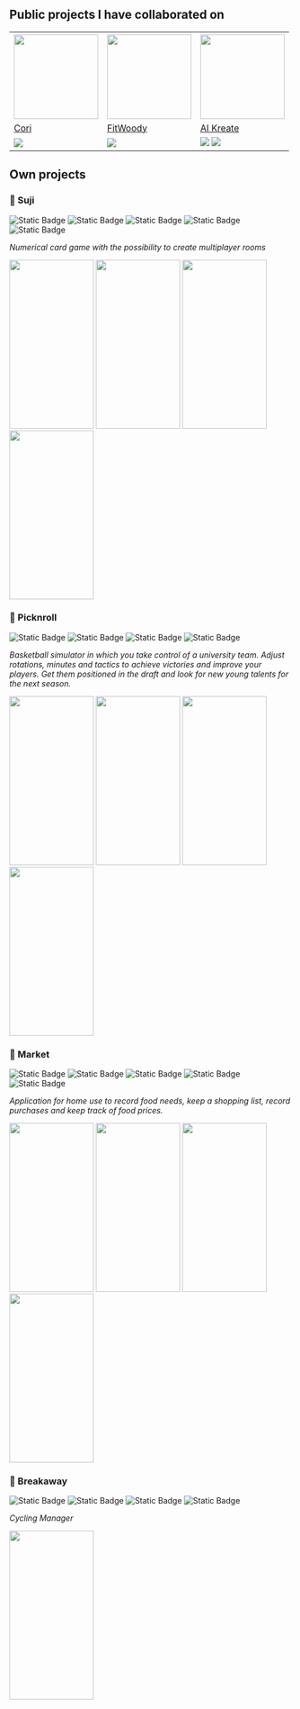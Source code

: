 ## Public projects I have collaborated on

<table>
  <tr>
    <th>
      <img src="https://is1-ssl.mzstatic.com/image/thumb/Purple116/v4/b6/94/7a/b6947a1e-531c-4233-4495-0167aaf18594/AppIcon-0-1x_U007emarketing-0-10-0-85-220.png/246x0w.webp" width="150" height="150">
    </th>
    <th>
      <img src="https://is1-ssl.mzstatic.com/image/thumb/Purple126/v4/54/ac/a2/54aca21d-f9ac-907f-98cb-aae4ddc49691/AppIcon-0-1x_U007epad-0-0-0-0-0-P3-85-220-0.png/246x0w.webp" width="150" height="150">
    </th>
    <th>
      <img src="https://play-lh.googleusercontent.com/1R5k8OTDtxNenZl0wn8CCHg830FWQcAcGm5JaWkSwU_oPv4ZDzPtE_Ek5wq7qx3Iio8=w480-h960-rw" width="150" height="150">
    </th>
  </tr>
  <tr>
    <td><a href="https://apps.apple.com/pa/app/cori-diabetes-simplificada/id1527053345">Cori</a></td>
    <td><a href="https://apps.apple.com/ec/app/fitwoody/id6449358284">FitWoody</a></td></td>
    <td><a href="https://play.google.com/store/apps/details?id=com.aikreate.kids">AI Kreate</a></td></td>
  </tr>
  <tr>
    <td><img src="https://img.shields.io/badge/iOS-grey?logo=Apple"></td>
    <td><img src="https://img.shields.io/badge/iOS-grey?logo=Apple"></td>
    <td><img src="https://img.shields.io/badge/iOS-grey?logo=Apple"> <img src="https://img.shields.io/badge/Android-gray?logo=Android"></td>
  </tr>
</table>




## Own projects
### 🎴 Suji

![Static Badge](https://img.shields.io/badge/Android-grey?logo=Android)
![Static Badge](https://img.shields.io/badge/Jetpack_Compose-orange)
![Static Badge](https://img.shields.io/badge/Firebase-orange)
![Static Badge](https://img.shields.io/badge/Corrutinas-orange)
![Static Badge](https://img.shields.io/badge/Dagger_Hilt-orange)

<i>Numerical card game with the possibility to create multiplayer rooms</i>
<div class="inline-block">
  <img src="https://lh3.googleusercontent.com/pw/ABLVV84NbNWJs-RTlMlNyDKuONRU1ofNlOFx_Ho035HRnsQDUoTb475m2G1YVRbtENYHOjvHcZgWyDgkQVItvPYJSyGaPj7AYbKumzk2QUTejKkGhylcBgwYGLF_SfeQVr9WUA82nL7kTVqAYQ6UIYvNuGsc=w420-h839-s-no-gm?authuser=0" width="150" height="300">
  <img src="https://lh3.googleusercontent.com/pw/ABLVV85coub0xdIQvS_jwAMaIrIFxZCK2Ki7R_-nMw9dXn2YA4p3DeIJBhLp-TmPlDdSqYROp0kY_6UMCQ8z09Z2NCopU2wnJImHMmgxkgZA5NX9_uotAiDQ2-mOdha9NQLcPLTrkNE-FShejhv8ZijmuK9X=w423-h839-s-no-gm?authuser=0" width="150" height="300">
  <img src="https://lh3.googleusercontent.com/pw/ABLVV85_8CQzRFRNFmiz7B6dnz00qI5_RbNYpZRJwExJLH1oBIss_uysofWUDIE3Vbmcnt6j1ZwJqhkQxBRDI-p4eL_dTZrGzcuey3VTbAS-oOU-WrmGUjs4wRKrv-I1dkycl-sF8lzIvhwT7XCHC2xp4jkA=w423-h839-s-no-gm?authuser=0" width="150" height="300">
  <img src="https://lh3.googleusercontent.com/pw/ABLVV87CUy99O5Gc_D-SULKxnTFjuaFfDbEeLLkbeCtnsAPFUErr_OY4bJ6ndev1eq6HTqkGxGPp1zIqo4x64Ipd8ppSn29IAXAUxtUxFpn-oNwDc_nDOvLr_4cSrA7KKTAxD1ujqfVauSTw44J1tnyUZRJM=w422-h839-s-no-gm?authuser=0" width="150" height="300">
</div>

### 🏀 Picknroll

![Static Badge](https://img.shields.io/badge/Android-grey?logo=Android)
![Static Badge](https://img.shields.io/badge/Jetpack_Compose-orange)
![Static Badge](https://img.shields.io/badge/Room-orange)
![Static Badge](https://img.shields.io/badge/Corrutinas-orange)

<i>Basketball simulator in which you take control of a university team. Adjust rotations, minutes and tactics to achieve victories and improve your players. Get them positioned in the draft and look for new young talents for the next season.</i>
<div class="inline-block">
  <img src="https://lh3.googleusercontent.com/pw/ADCreHf41v_VSqQNefwXlwUpJeYa7HzU1D-DijcPXOl16_ecKeXIY5Dd6CcJXFHrevN-z6uoaOUyhcelKJ9E0yyfUEOrf1Vbcr8k57rOPZLCshnY2e_PPxWLU_gwqq9E3zIORq_BTzhscHwlwoF4R8E-AeDn=w426-h866-s-no?authuser=0" width="150" height="300">
  <img src="https://lh3.googleusercontent.com/pw/ADCreHeY-3T70siQBz4PExcqbX8ptfyUFUSVv26nYIFz2Abk7t2HjKlozEeWn_6WY3jxaqfZgtWpyX6SZiZcV85WpINyAwB0J1TvYtwn6S2lcd3Mbzvp5IRlE1kbGfaGYRYsybADmHeFzIL-W-cYonDFeF3s=w429-h857-s-no-gm?authuser=0" width="150" height="300">
  <img src="https://lh3.googleusercontent.com/pw/ADCreHceactVG552x-oPu9TPTxA5LEzW6YX3z3DNLWCZhSHhDQeNvHAzTKccV_kImrrTQ-Zexx5bK0zU2O-LRP9Fsz6iBPZu9h_NABN2oRpOXaJeoap9ekcGVPDOBzIpksLTRD8LYxbwggrcn0oHVjgkLtIz=w425-h857-s-no-gm?authuser=0" width="150" height="300">
  <img src="https://lh3.googleusercontent.com/pw/ADCreHff_ARzzyxtC1W8-XC5t8hq-HloLW4hkr2Eaii42huhrxuSRIxSlFU33-tfzenMwYWXr2g2nDuIqXD3K3JeyWkVu4nOZ5ixgpe2S-ynM7pt3AHx0OQLGg_9SF_yIKJoovyLES1BZ6_g2hVuAt0BVqZ7=w429-h857-s-no-gm?authuser=0" width="150" height="300">
</div>

### 🛒 Market

![Static Badge](https://img.shields.io/badge/Android-grey?logo=Android)
![Static Badge](https://img.shields.io/badge/Jetpack_Compose-orange)
![Static Badge](https://img.shields.io/badge/Firebase-orange)
![Static Badge](https://img.shields.io/badge/Corrutinas-orange)
![Static Badge](https://img.shields.io/badge/Dagger_Hilt-orange)

<i>Application for home use to record food needs, keep a shopping list, record purchases and keep track of food prices.</i>
<div class="inline-block">
  <img src="https://lh3.googleusercontent.com/pw/ABLVV867VJxPjEt0ojlsvltKsKa5jM47sB4NJZ_BaHHIG630hlwlgWbGS89JsToFXbVkxfW87XsoDZiO6RF_tCTQHc1P58lirWovm2L-U3xEZW1nXPjdY-10tA_MSqOxFGBf7XlLSyzim5cuejGq2n-8yDmT=w416-h839-s-no-gm?authuser=0" width="150" height="300">
  <img src="https://lh3.googleusercontent.com/pw/ABLVV87EVoVDam_1ibLpJDGE22qSEB-eEVaIzbWzvKBeP10Z6MOp-Y2QXxKEd-_T_hI9yAgQkbM8G04xFH3RGTxZjdHTV-7UoycrjmeRC6dCDUMwaY0BRmi1CKKbq_Xp8nVVX4yDbF1UDQifew76kLAkF4xo=w416-h839-s-no-gm?authuser=0" width="150" height="300">
  <img src="https://lh3.googleusercontent.com/pw/ABLVV85yKFl2ChQmZfUsRa7eI0TCdVXOEe5FJSDDg54thL5GejZ6AWYKCPCoF0J1QiZ_K9ZY2q_pPlFL22-fJTmMVkOaBwFAeQTKz7-V1A1G0m0ptZvAHhQGOsgZUr1uQux4_t23mrMEoyOGE1kP6WTiuqmP=w417-h839-s-no-gm?authuser=0" width="150" height="300">
  <img src="https://lh3.googleusercontent.com/pw/ABLVV86B9U0dbH6swJoClekwqf_dvsBU9_6NzUPjcZ3IgSE2Xv55EgiAIuesi1DmhGcjHy9b0gHYr8R1hqwngD1uvLBiohj_gKpLbYcBGMHC3Er7DaRs_Qy2J35KEkkBCip5-8I5Cz3YU-SxYhpPSydrqyzG=w419-h839-s-no-gm?authuser=0" width="150" height="300">
</div>

### 🚵 Breakaway

![Static Badge](https://img.shields.io/badge/Android-grey?logo=Android)
![Static Badge](https://img.shields.io/badge/Jetpack_Compose-orange)
![Static Badge](https://img.shields.io/badge/Room-orange)
![Static Badge](https://img.shields.io/badge/Corrutinas-orange)

<i>Cycling Manager</i>
<div class="inline-block">
  <img src="https://lh3.googleusercontent.com/pw/ADCreHdDmx-PHCpyGDnjJIGQCqqMp8Z3I_AGjTgmooMdP1XdNq4gfdBzsL-8V0mhTBVEsz6Wx9GvH_weLY0Qwd9-_dX862kJvdLXyldgV3jChJU6LA5QgsQQXuwRYPUKpnyfHcwI_9FUdhhj4qkl_qnK-M6X=w405-h857-s-no-gm?authuser=0" width="150" height="300">
</div>
